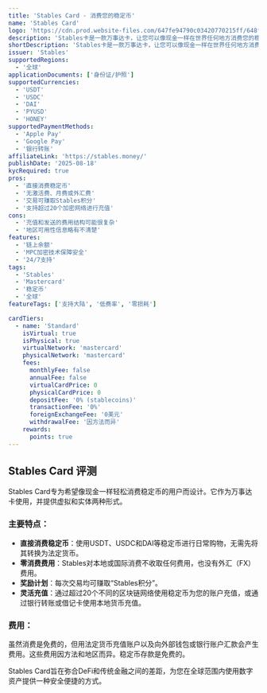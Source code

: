 ```yaml
---
title: 'Stables Card - 消费您的稳定币'
name: 'Stables Card'
logo: 'https://cdn.prod.website-files.com/647fe94790c03420770215ff/648ffd5cf8719a50eb3647ba_webclip.png'
description: 'Stables卡是一款万事达卡，让您可以像现金一样在世界任何地方消费您的稳定币。'
shortDescription: 'Stables卡是一款万事达卡，让您可以像现金一样在世界任何地方消费您的稳定币。'
issuer: 'Stables'
supportedRegions:
  - '全球'
applicationDocuments: ['身份证/护照']
supportedCurrencies:
  - 'USDT'
  - 'USDC'
  - 'DAI'
  - 'PYUSD'
  - 'HONEY'
supportedPaymentMethods:
  - 'Apple Pay'
  - 'Google Pay'
  - '银行转账'
affiliateLink: 'https://stables.money/'
publishDate: '2025-08-18'
kycRequired: true
pros:
  - '直接消费稳定币'
  - '无激活费、月费或外汇费'
  - '交易可赚取Stables积分'
  - '支持超过20个加密网络进行充值'
cons:
  - '充值和发送的费用结构可能很复杂'
  - '地区可用性信息略有不清楚'
features:
  - '链上余额'
  - 'MPC加密技术保障安全'
  - '24/7支持'
tags:
  - 'Stables'
  - 'Mastercard'
  - '稳定币'
  - '全球'
featureTags: ['支持大陆', '低费率', '零损耗']

cardTiers:
  - name: 'Standard'
    isVirtual: true
    isPhysical: true
    virtualNetwork: 'mastercard'
    physicalNetwork: 'mastercard'
    fees:
      monthlyFee: false
      annualFee: false
      virtualCardPrice: 0
      physicalCardPrice: 0
      depositFee: '0% (stablecoins)'
      transactionFee: '0%'
      foreignExchangeFee: '0美元'
      withdrawalFee: '因方法而异'
    rewards:
      points: true
---
```


## Stables Card 评测

Stables Card专为希望像现金一样轻松消费稳定币的用户而设计。它作为万事达卡使用，并提供虚拟和实体两种形式。

### 主要特点：

- **直接消费稳定币**：使用USDT、USDC和DAI等稳定币进行日常购物，无需先将其转换为法定货币。
- **零消费费用**：Stables对本地或国际消费不收取任何费用，也没有外汇（FX）费用。
- **奖励计划**：每次交易均可赚取“Stables积分”。
- **灵活充值**：通过超过20个不同的区块链网络使用稳定币为您的账户充值，或通过银行转账或借记卡使用本地货币充值。

### 费用：

虽然消费是免费的，但用法定货币充值账户以及向外部钱包或银行账户汇款会产生费用。这些费用因方法和地区而异。稳定币存款是免费的。

Stables Card旨在弥合DeFi和传统金融之间的差距，为您在全球范围内使用数字资产提供一种安全便捷的方式。
